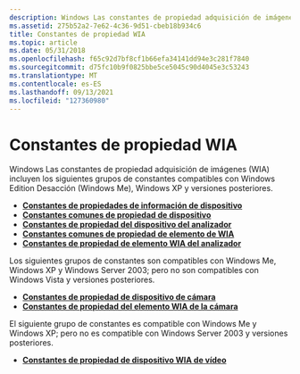 ```yaml
---
description: Windows Las constantes de propiedad adquisición de imágenes (WIA) incluyen los siguientes grupos de constantes compatibles con Windows Edition Desacción (Windows Me), Windows XP y versiones posteriores.
ms.assetid: 275b52a2-7e62-4c36-9d51-cbeb18b934c6
title: Constantes de propiedad WIA
ms.topic: article
ms.date: 05/31/2018
ms.openlocfilehash: f65c92d7bf8cf1b66efa34141dd94e3c281f7840
ms.sourcegitcommit: d75fc10b9f0825bbe5ce5045c90d4045e3c53243
ms.translationtype: MT
ms.contentlocale: es-ES
ms.lasthandoff: 09/13/2021
ms.locfileid: "127360980"
---
```

# <a name="wia-property-constants"></a>Constantes de propiedad WIA

Windows Las constantes de propiedad adquisición de imágenes (WIA) incluyen los siguientes grupos de constantes compatibles con Windows Edition Desacción (Windows Me), Windows XP y versiones posteriores.

-   [**Constantes de propiedades de información de dispositivo**](-wia-wiadeviceinfoprop.md)
-   [**Constantes comunes de propiedad de dispositivo**](-wia-wiaitempropcommondevice.md)
-   [**Constantes de propiedad del dispositivo del analizador**](-wia-wiaitempropscannerdevice.md)
-   [**Constantes comunes de propiedad de elemento de WIA**](-wia-wiaitempropcommonitem.md)
-   [**Constantes de propiedad de elemento WIA del analizador**](-wia-wiaitempropscanneritem.md)

Los siguientes grupos de constantes son compatibles con Windows Me, Windows XP y Windows Server 2003; pero no son compatibles con Windows Vista y versiones posteriores.

-   [**Constantes de propiedad de dispositivo de cámara**](-wia-wiaitempropcameradevice.md)
-   [**Constantes de propiedad del elemento WIA de la cámara**](-wia-wiaitempropcameraitem.md)

El siguiente grupo de constantes es compatible con Windows Me y Windows XP; pero no es compatible con Windows Server 2003 y versiones posteriores.

-   [**Constantes de propiedad de dispositivo WIA de vídeo**](-wia-wiaitempropvideodevice.md)

 

 



